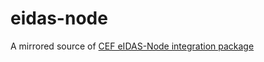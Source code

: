 # eidas-node

A mirrored source of [CEF eIDAS-Node integration package](https://ec.europa.eu/cefdigital/wiki/display/CEFDIGITAL/eIDAS-Node+version+2.4)
